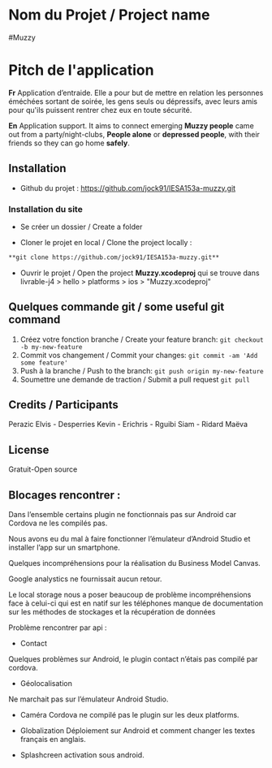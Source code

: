 # Nom du Projet / Project name

#Muzzy 

# Pitch de l'application

**Fr**
Application d’entraide. Elle a pour but de mettre en relation les personnes éméchées sortant de soirée, les gens seuls ou dépressifs, avec leurs amis pour qu'ils puissent rentrer chez eux en toute sécurité.

**En**
Application support. It aims to connect emerging **Muzzy people** came out from a party/night-clubs, **People alone** or **depressed people**, with their friends so they can go home **safely**.

## Installation

* Github du projet : https://github.com/jock91/IESA153a-muzzy.git

### Installation du site

* Se créer un dossier / Create a folder

* Cloner le projet en local / Clone the project locally :
```html
**git clone https://github.com/jock91/IESA153a-muzzy.git**
```

* Ouvrir le projet / Open the project **Muzzy.xcodeproj**
qui se trouve dans livrable-j4 > hello > platforms > ios > "Muzzy.xcodeproj"

## Quelques commande git / some useful git command

1. Créez votre fonction branche / Create your feature branch: `git checkout -b my-new-feature`
2. Commit vos changement / Commit your changes: `git commit -am 'Add some feature'`
3. Push à la branche / Push to the branch: `git push origin my-new-feature`
4. Soumettre une demande de traction / Submit a pull request `git pull`

## Credits / Participants

Perazic Elvis - Desperries Kevin - Erichris - Rguibi Siam - Ridard Maëva

## License

Gratuit-Open source


## Blocages rencontrer : 
Dans l’ensemble certains plugin ne fonctionnais pas sur Android car Cordova ne les compilés pas.

Nous avons eu du mal à faire fonctionner l’émulateur d’Android Studio et installer l’app sur un smartphone. 

Quelques incompréhensions pour la réalisation du Business Model Canvas.

Google analystics ne fournissait aucun retour.

Le local storage nous a poser beaucoup de problème incompréhensions face à celui-ci qui est en natif sur les téléphones manque de documentation sur les méthodes de stockages et la récupération de données 

Problème rencontrer par api :

* Contact
 
Quelques problèmes sur Android, le plugin contact n’étais pas compilé par cordova.

* Géolocalisation

Ne marchait pas sur l’émulateur Android Studio.

* Caméra
Cordova ne compilé pas le plugin sur les deux platforms.		

* Globalization
Déploiement sur Android et comment changer les textes français en anglais.

* Splashcreen
activation sous android.

